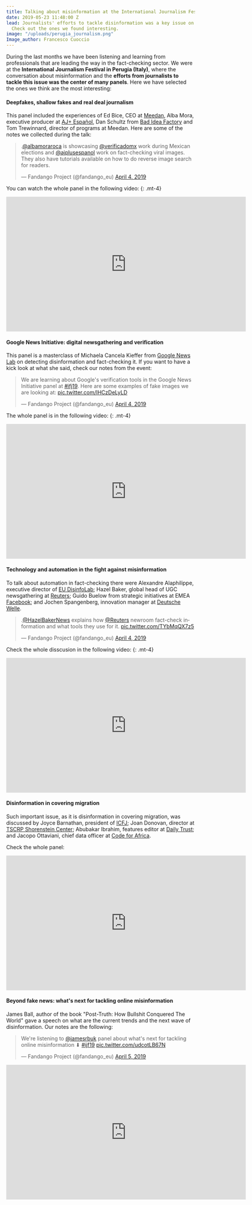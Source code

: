 ```yaml
---
title: Talking about misinformation at the International Journalism Festival
date: 2019-05-23 11:48:00 Z
lead: Journalists' efforts to tackle disinformation was a key issue on many panels.
  Check out the ones we found interesting.
image: "/uploads/perugia_journalism.png"
Image_author: Francesco Cuoccio
---
```


During the last months we have been listening and learning from professionals that are leading the way in the fact-checking sector. We were at the **International Journalism Festival in Perugia (Italy)**, where the conversation about misinformation and the **efforts from journalists to tackle this issue was the center of many panels**. Here we have selected the ones we think are the most interesting: 

#### Deepfakes, shallow fakes and real deal journalism

This panel included the experiences of Ed Bice, CEO at [Meedan](https://meedan.com/en/), Alba Mora, executive producer at [AJ+ Español](https://www.ajplus.net/espanol), Dan Schultz from [Bad Idea Factory](https://biffud.com) and Tom Trewinnard,
director of programs at Meedan. Here are some of the notes we collected during the talk:

<blockquote class="twitter-tweet" data-conversation="none" data-lang="en"><p lang="en" dir="ltr">.<a href="https://twitter.com/albamoraroca?ref_src=twsrc%5Etfw">@albamoraroca</a> is showcasing <a href="https://twitter.com/VerificadoMX?ref_src=twsrc%5Etfw">@verificadomx</a> work during Mexican elections and <a href="https://twitter.com/ajplusespanol?ref_src=twsrc%5Etfw">@ajplusespanol</a> work on fact-checking viral images. They also have tutorials available on how to do reverse image search for readers.</p>&mdash; Fandango Project (@fandango_eu) <a href="https://twitter.com/fandango_eu/status/1113752958947274753?ref_src=twsrc%5Etfw">April 4, 2019</a></blockquote>

You can watch the whole panel in the following video:
{: .mt-4}

<div class="video mb-5">
<iframe width="640" height="360" src="https://www.youtube.com/embed/_Xpr5dzozz0?rel=0&amp;controls=1&amp;showinfo=0" frameborder="0" allowfullscreen></iframe>
</div>

#### Google News Initiative: digital newsgathering and verification

This panel is a masterclass of Michaela Cancela Kieffer from [Google News Lab](https://newsinitiative.withgoogle.com/training/) on detecting disinformation and fact-checking it. If you want to have a kick look at what she said, check our notes from the event:

<blockquote class="twitter-tweet" data-lang="en"><p lang="en" dir="ltr">We are learning about Google&#39;s verification tools in the Google News Initiative panel at <a href="https://twitter.com/hashtag/ifj19?src=hash&amp;ref_src=twsrc%5Etfw">#ifj19</a>. Here are some examples of fake images we are looking at: <a href="https://t.co/IHCzDeLyLD">pic.twitter.com/IHCzDeLyLD</a></p>&mdash; Fandango Project (@fandango_eu) <a href="https://twitter.com/fandango_eu/status/1113781901196713985?ref_src=twsrc%5Etfw">April 4, 2019</a></blockquote>

The whole panel is in the following video:
{: .mt-4}

<div class="video mb-5">
<iframe width="640" height="360" src="https://www.youtube.com/embed/E74aD1Jdtlg?rel=0&amp;controls=1&amp;showinfo=0" frameborder="0" allowfullscreen></iframe>
</div>

#### Technology and automation in the fight against misinformation

To talk about automation in fact-checking there were Alexandre Alaphilippe, executive director of [EU DisinfoLab](https://www.disinfo.eu); Hazel Baker, global head of UGC newsgathering at [Reuters](https://www.reuterscommunity.com); Guido Buelow from strategic initiatives at EMEA [Facebook](https://www.facebook.com/business); and Jochen Spangenberg, innovation manager at [Deutsche Welle](https://www.dw.com/en/top-stories/s-9097).

<blockquote class="twitter-tweet" data-conversation="none" data-lang="en"><p lang="en" dir="ltr">.<a href="https://twitter.com/HazelBakerNews?ref_src=twsrc%5Etfw">@HazelBakerNews</a> explains how <a href="https://twitter.com/Reuters?ref_src=twsrc%5Etfw">@Reuters</a> newroom fact-check information and what tools they use for it. <a href="https://t.co/TYbMqQX7z5">pic.twitter.com/TYbMqQX7z5</a></p>&mdash; Fandango Project (@fandango_eu) <a href="https://twitter.com/fandango_eu/status/1113842717795213318?ref_src=twsrc%5Etfw">April 4, 2019</a></blockquote>

Check the whole disscusion in the following video:
{: .mt-4}

<div class="video mb-5">
<iframe width="640" height="360" src="https://www.youtube.com/embed/z0PVaug4MWE?rel=0&amp;controls=1&amp;showinfo=0" frameborder="0" allowfullscreen></iframe>
</div>

#### Disinformation in covering migration

Such important issue, as it is disinformation in covering migration, was discussed by Joyce Barnathan, president of [ICFJ](https://www.icfj.org); Joan Donovan, director at [TSCRP Shorenstein Center](https://shorensteincenter.org); Abubakar Ibrahim, features editor at [Daily Trust](https://www.dailytrust.com.ng); and Jacopo Ottaviani, chief data officer at [Code for Africa](https://codeforafrica.org). 

Check the whole panel:

<div class="video mb-5">
<iframe width="640" height="360" src="https://www.youtube.com/embed/QkW5w3ug7XM?rel=0&amp;controls=1&amp;showinfo=0" frameborder="0" allowfullscreen></iframe>
</div>

#### Beyond fake news: what's next for tackling online misinformation

James Ball, author of the book "Post-Truth: How Bullshit Conquered The World" gave a speech on what are the current trends and the next wave of disinformation. Our notes are the following: 

<blockquote class="twitter-tweet" data-lang="en"><p lang="en" dir="ltr">We&#39;re listening to <a href="https://twitter.com/jamesrbuk?ref_src=twsrc%5Etfw">@jamesrbuk</a> panel about what&#39;s next for tackling online misinformation ⬇ <a href="https://twitter.com/hashtag/ijf19?src=hash&amp;ref_src=twsrc%5Etfw">#ijf19</a> <a href="https://t.co/udcotLB67N">pic.twitter.com/udcotLB67N</a></p>&mdash; Fandango Project (@fandango_eu) <a href="https://twitter.com/fandango_eu/status/1114169866246864896?ref_src=twsrc%5Etfw">April 5, 2019</a></blockquote>

<div class="video">
<iframe width="640" height="360" src="https://www.youtube.com/embed/6CU2MspWqIw?rel=0&amp;controls=1&amp;showinfo=0" frameborder="0" allowfullscreen></iframe>
</div>

<!-- Twitter Script -->
<script async src="https://platform.twitter.com/widgets.js" charset="utf-8"></script>
